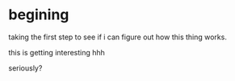 
# begining
taking the first step to see if i can figure out how this thing works.

this is getting interesting hhh

seriously?
